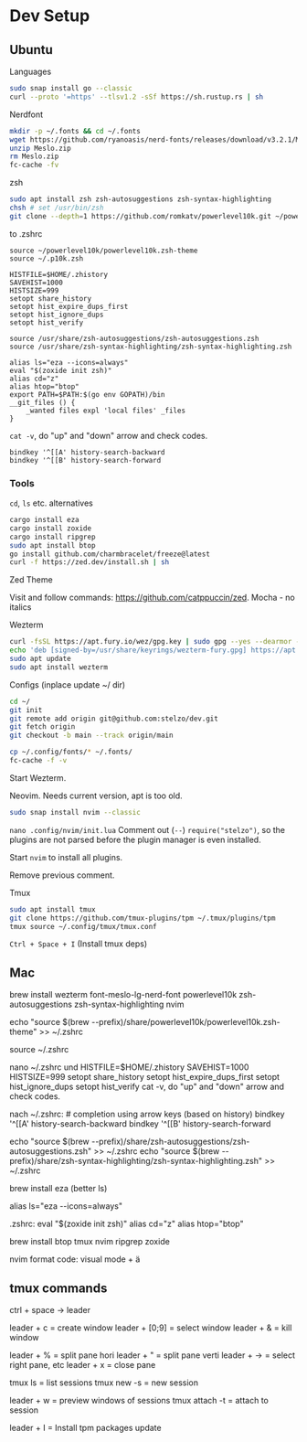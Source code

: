 # Dev Setup

## Ubuntu

Languages
```sh
sudo snap install go --classic
curl --proto '=https' --tlsv1.2 -sSf https://sh.rustup.rs | sh
```

Nerdfont
```sh
mkdir -p ~/.fonts && cd ~/.fonts
wget https://github.com/ryanoasis/nerd-fonts/releases/download/v3.2.1/Meslo.zip
unzip Meslo.zip
rm Meslo.zip
fc-cache -fv
```
zsh
```sh
sudo apt install zsh zsh-autosuggestions zsh-syntax-highlighting
chsh # set /usr/bin/zsh
git clone --depth=1 https://github.com/romkatv/powerlevel10k.git ~/powerlevel10k
```

to .zshrc
```
source ~/powerlevel10k/powerlevel10k.zsh-theme
source ~/.p10k.zsh

HISTFILE=$HOME/.zhistory
SAVEHIST=1000
HISTSIZE=999
setopt share_history
setopt hist_expire_dups_first
setopt hist_ignore_dups
setopt hist_verify

source /usr/share/zsh-autosuggestions/zsh-autosuggestions.zsh
source /usr/share/zsh-syntax-highlighting/zsh-syntax-highlighting.zsh

alias ls="eza --icons=always"
eval "$(zoxide init zsh)"
alias cd="z"
alias htop="btop"
export PATH=$PATH:$(go env GOPATH)/bin
__git_files () { 
    _wanted files expl 'local files' _files     
}
```
`cat -v`, do "up" and "down" arrow and check codes.
```
bindkey '^[[A' history-search-backward
bindkey '^[[B' history-search-forward
```

### Tools

`cd`, `ls` etc. alternatives
```sh
cargo install eza
cargo install zoxide
cargo install ripgrep
sudo apt install btop
go install github.com/charmbracelet/freeze@latest
curl -f https://zed.dev/install.sh | sh
```

Zed Theme

Visit and follow commands: https://github.com/catppuccin/zed. Mocha - no italics

Wezterm
```sh
curl -fsSL https://apt.fury.io/wez/gpg.key | sudo gpg --yes --dearmor -o /usr/share/keyrings/wezterm-fury.gpg
echo 'deb [signed-by=/usr/share/keyrings/wezterm-fury.gpg] https://apt.fury.io/wez/ * *' | sudo tee /etc/apt/sources.list.d/wezterm.list
sudo apt update
sudo apt install wezterm
```

Configs (inplace update ~/ dir)
```sh
cd ~/
git init
git remote add origin git@github.com:stelzo/dev.git
git fetch origin
git checkout -b main --track origin/main

cp ~/.config/fonts/* ~/.fonts/
fc-cache -f -v
```

Start Wezterm.

Neovim. Needs current version, apt is too old.
```sh
sudo snap install nvim --classic
```

`nano .config/nvim/init.lua` Comment out (`--`) `require("stelzo")`, so the plugins are not parsed before the plugin manager is even installed.

Start `nvim` to install all plugins.

Remove previous comment.

Tmux 
```sh
sudo apt install tmux
git clone https://github.com/tmux-plugins/tpm ~/.tmux/plugins/tpm
tmux source ~/.config/tmux/tmux.conf
```
`Ctrl + Space + I` (Install tmux deps)

## Mac
brew install wezterm font-meslo-lg-nerd-font powerlevel10k zsh-autosuggestions zsh-syntax-highlighting nvim

echo "source $(brew --prefix)/share/powerlevel10k/powerlevel10k.zsh-theme" >> ~/.zshrc

source ~/.zshrc

nano ~/.zshrc und 
	HISTFILE=$HOME/.zhistory
	SAVEHIST=1000
	HISTSIZE=999
	setopt share_history
	setopt hist_expire_dups_first
	setopt hist_ignore_dups
	setopt hist_verify
cat -v, do "up" and "down" arrow and check codes.

nach ~/.zshrc:
	# completion using arrow keys (based on history)
	bindkey '^[[A' history-search-backward
	bindkey '^[[B' history-search-forward
 
echo "source $(brew --prefix)/share/zsh-autosuggestions/zsh-autosuggestions.zsh" >> ~/.zshrc
echo "source $(brew --prefix)/share/zsh-syntax-highlighting/zsh-syntax-highlighting.zsh" >> ~/.zshrc

brew install eza (better ls)

alias ls="eza --icons=always"

.zshrc:
eval "$(zoxide init zsh)"
alias cd="z"
alias htop="btop"

brew install btop tmux nvim ripgrep zoxide


nvim format code: visual mode + ä

## tmux commands
ctrl + space -> leader

leader + c = create window
leader + [0;9] = select window
leader + & = kill window

leader + % = split pane hori
leader + " = split pane verti
leader + -> = select right pane, etc
leader + x = close pane

tmux ls = list sessions
tmux new -s <name> = new session

leader + w = preview windows of sessions
tmux attach -t <name> = attach to session

leader + I = Install tpm packages update
